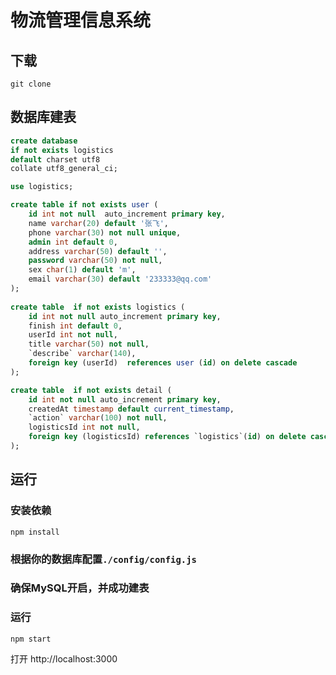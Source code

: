 # 物流管理信息系统

## 下载

```shell
git clone 
```

## 数据库建表

```sql
create database 
if not exists logistics
default charset utf8 
collate utf8_general_ci;

use logistics;

create table if not exists user (
	id int not null  auto_increment primary key,
	name varchar(20) default '张飞',
	phone varchar(30) not null unique,
	admin int default 0,
	address varchar(50) default '',
	password varchar(50) not null,
	sex char(1) default 'm',
	email varchar(30) default '233333@qq.com'
);
	
create table  if not exists logistics (
	id int not null auto_increment primary key,
	finish int default 0,
	userId int not null,
	title varchar(50) not null,
	`describe` varchar(140),
	foreign key (userId)  references user (id) on delete cascade
);

create table  if not exists detail (
	id int not null auto_increment primary key,
	createdAt timestamp default current_timestamp,
	`action` varchar(100) not null,
	logisticsId int not null,
	foreign key (logisticsId) references `logistics`(id) on delete cascade
);
```

## 运行

### 安装依赖

    npm install
    
### 根据你的数据库配置`./config/config.js`

### 确保MySQL开启，并成功建表

### 运行
    npm start

打开 http://localhost:3000

